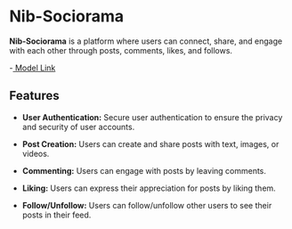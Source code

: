 # Nib-Sociorama

**Nib-Sociorama** is a platform where users can connect, share, and engage with each other through posts, comments, likes, and follows.

-[ Model Link](https://app.eraser.io/workspace/zfwdSBDBMOYrpzcu1a4G)

## Features

- **User Authentication:** Secure user authentication to ensure the privacy and security of user accounts.

- **Post Creation:** Users can create and share posts with text, images, or videos.

- **Commenting:** Users can engage with posts by leaving comments.

- **Liking:** Users can express their appreciation for posts by liking them.

- **Follow/Unfollow:** Users can follow/unfollow other users to see their posts in their feed.